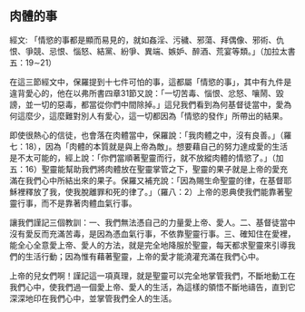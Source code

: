 ## 肉體的事 ##

經文: 「情慾的事都是顯而易見的，就如姦淫、污穢、邪蕩、拜偶像、邪術、仇恨、爭競、忌恨、惱怒、結黨、紛爭、異端、嫉妒、醉酒、荒宴等類。」（加拉太書五：19∼21）



在這三節經文中，保羅提到十七件可怕的事，這都屬「情慾的事」，其中有九件是違背愛心的，他在以弗所書四章31節又說：「一切苦毒、惱恨、忿怒、嚷鬧、毀謗，並一切的惡毒，都當從你們中間除掉。」這兒我們看到為何基督徒當中，愛為何這麼少，這麼難對別人有愛心，這一切都因為「情慾的發作」所帶出的結果。

即使很熱心的信徒，也會落在肉體當中，保羅說：「我肉體之中，沒有良善。」（羅七：18），因為「肉體的本質就是與上帝為敵」。想要藉自己的努力達成愛的生活是不太可能的，經上說：「你們當順著聖靈而行，就不放縱肉體的情慾了。」（加五：16）聖靈能幫助我們將肉體放在聖靈掌管之下，聖靈的果子就是上帝的愛充滿在我們心中所結出來的果子。保羅又補充說：「因為賜生命聖靈的律，在基督耶穌裡釋放了我，使我脫離罪和死的律了。」（羅八：2）上帝的恩典使我們能靠著聖靈行事，而不是靠著肉體血氣行事。

讓我們謹記三個教訓：一、我們無法憑自己的力量愛上帝、愛人。二、基督徒當中沒有愛反而充滿苦毒，是因為憑血氣行事，不依靠聖靈行事。三、確知住在愛裡，能全心全意愛上帝、愛人的方法，就是完全地降服於聖靈，每天都求聖靈來引導我們的生活行動；因為惟有藉著聖靈，上帝的愛才能澆灌充滿在我們心中。

上帝的兒女們啊！謹記這一項真理，就是聖靈可以完全地掌管我們，不斷地動工在我們心中，使我們過一個愛上帝、愛人的生活，為這樣的領悟不斷地禱告，直到它深深地印在我們心中，並掌管我們全人的生活。